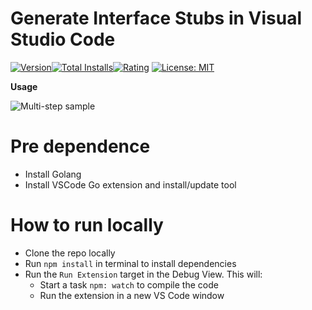 # Generate Interface Stubs in Visual Studio Code

[![Version](https://img.shields.io/vscode-marketplace/v/clylia217.vs-goimplements.svg?style=flat-square&label=vscode%20marketplace)](https://marketplace.visualstudio.com/items?itemName=clylia217.vs-goimplements)[![Total Installs](https://img.shields.io/vscode-marketplace/d/clylia217.vs-goimplements.svg?style=flat-square)](https://marketplace.visualstudio.com/items?itemName=clylia217.vs-goimplements)[![Rating](https://img.shields.io/vscode-marketplace/r/clylia217.vs-goimplements.svg?style=flat-square)](https://marketplace.visualstudio.com/items?itemName=clylia217.vs-goimplements)
[![License: MIT](https://img.shields.io/badge/License-MIT-brightgreen.svg)](https://opensource.org/licenses/MIT)

**Usage**

![Multi-step sample](https://github.com/startdusk/vs-goimplements/blob/main/preview.gif)

# Pre dependence

- Install Golang
- Install VSCode Go extension and install/update tool

# How to run locally

- Clone the repo locally
- Run `npm install` in terminal to install dependencies
- Run the `Run Extension` target in the Debug View. This will:
  - Start a task `npm: watch` to compile the code
  - Run the extension in a new VS Code window
